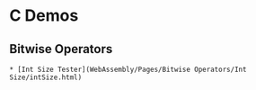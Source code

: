 # C Demos

## Bitwise Operators

    * [Int Size Tester](WebAssembly/Pages/Bitwise Operators/Int Size/intSize.html)
